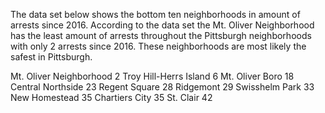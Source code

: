 The data set below shows the bottom ten neighborhoods in amount of arrests since 2016. According to the data set the Mt. Oliver Neighborhood has the least amount of arrests throughout the Pittsburgh neighborhoods with only 2 arrests since 2016. These neighborhoods are most likely the safest in Pittsburgh.

Mt. Oliver Neighborhood     2
Troy Hill-Herrs Island      6
Mt. Oliver Boro            18
Central Northside          23
Regent Square              28
Ridgemont                  29
Swisshelm Park             33
New Homestead              35
Chartiers City             35
St. Clair                  42